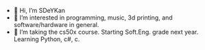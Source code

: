 - 👋 Hi, I’m SDeYKan
- 👀 I’m interested in programming, music, 3d printing, and software/hardware in general.
- 🌱 I’m taking the cs50x course. Starting Soft.Eng. grade next year. Learning Python, c#, c.

<!---
SDeYKan/SDeYKan is a ✨ special ✨ repository because its `README.md` (this file) appears on your GitHub profile.
You can click the Preview link to take a look at your changes.
--->
